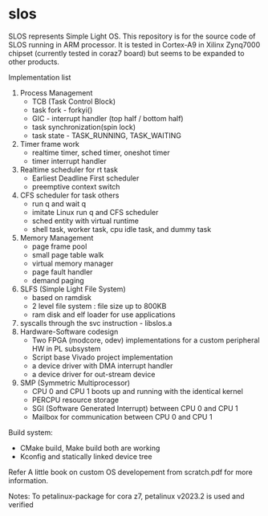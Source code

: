 # slos
SLOS represents Simple Light OS. 
This repository is for the source code of SLOS running in ARM processor. 
It is tested in Cortex-A9 in Xilinx Zynq7000 chipset (currently tested in coraz7 board) but seems to be expanded to other products.

Implementation list 
1. Process Management
   - TCB (Task Control Block)
   - task fork - forkyi()
   - GIC - interrupt handler (top half / bottom half)
   - task synchronization(spin lock)
   - task state - TASK_RUNNING, TASK_WAITING
2. Timer frame work
   - realtime timer, sched timer, oneshot timer
   - timer interrupt handler
3. Realtime scheduler for rt task
   - Earliest Deadline First scheduler
   - preemptive context switch
4. CFS scheduler for task others
   - run q and wait q
   - imitate Linux run q and CFS scheduler 
   - sched entity with virtual runtime
   - shell task, worker task, cpu idle task, and dummy task
5. Memory Management 
   - page frame pool
   - small page table walk
   - virtual memory manager
   - page fault handler
   - demand paging
6. SLFS (Simple Light File System) 
   - based on ramdisk
   - 2 level file system : file size up to 800KB
   - ram disk and elf loader for use applications
7. syscalls through the svc instruction - libslos.a
8. Hardware-Software codesign
   - Two FPGA (modcore, odev) implementations for a custom peripheral HW in PL subsystem 
   - Script base Vivado project implementation
   - a device driver with DMA interrupt handler
   - a device driver for out-stream device
9. SMP (Symmetric Multiprocessor)
   - CPU 0 and CPU 1 boots up and running with the identical kernel
   - PERCPU resource storage
   - SGI (Software Generated Interrupt) between CPU 0 and CPU 1
   - Mailbox for communication between CPU 0 and CPU 1
     
Build system:
   - CMake build, Make build both are working
   - Kconfig and statically linked device tree
     
Refer A little book on custom OS developement from scratch.pdf for more information.

Notes: To petalinux-package for cora z7, petalinux v2023.2 is used and verified
